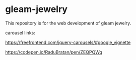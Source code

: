 # gleam-jewelry

This repository is for the web development of gleam jewelry.


carousel links:

https://freefrontend.com/jquery-carousels/#google_vignette

https://codepen.io/RaduBratan/pen/ZEQPQWq

